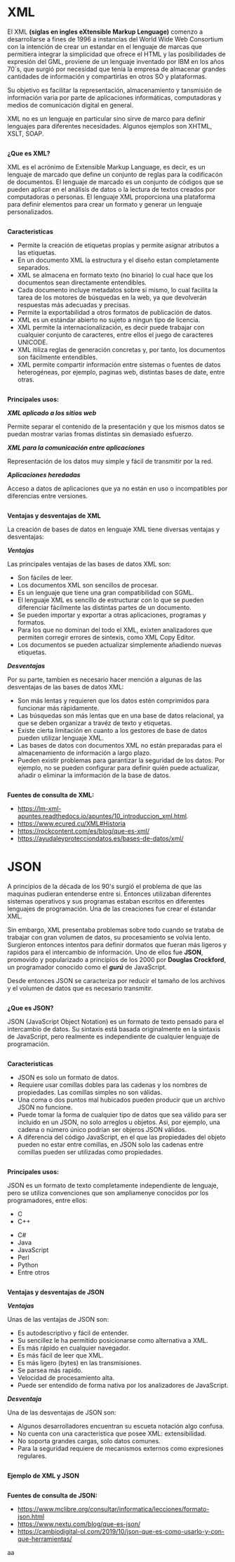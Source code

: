 # XML
El XML __(siglas en ingles eXtensible Markup Lenguage)__  comenzo a desarrollarse a fines de 1996 a instancias del World Wide Web Consortium con la intención de crear un estandar en el lenguaje de marcas que permitiera integrar la simplicidad que ofrece el HTML y las posibilidades de expresión del GML, proviene de un lenguaje inventado por IBM en los años 70´s, que surgió por necesidad que tenía la empresa de almacenar grandes cantidades de información y compartirlas en otros SO y plataformas.

Su objetivo es facilitar la representación, almacenamiento y tansmisión de información varia por parte de aplicaciones informáticas, computadoras y medios de comunicación digital en general.

XML no es un lenguaje en particular sino sirve de marco para definir lenguajes para diferentes necesidades. Algunos ejemplos son XHTML, XSLT, SOAP.

<img src="https://blog.gosocket.net/wp-content/uploads/2015/03/Collection-of-XML-documents.png" alt="">

__¿Que es XML?__

XML es el acrónimo de Extensible Markup Language, es decir, es un lenguaje de marcado que define un conjunto de reglas para la codificacón de documentos.
El lenguaje de marcado es un conjunto de códigos que se pueden aplicar en el análisis de datos o la lectura de textos creados por computadoras o personas. El lenguaje XML proporciona una plataforma para definir elementos para crear un formato y generar un lenguaje personalizados.

<img src="https://tecnologia-facil.com/wp-content/uploads/2019/10/que-es-xml-1.jpg" alt="">

__Caracteristicas__

+ Permite la creación de etiquetas propias y permite asignar atributos a las etiquetas.
+ En un documento XML la estructura y el diseño estan completamente separados.
+ XML se almacena en formato texto (no binario) lo cual hace que los documentos sean directamente entendibles.
+ Cada documento incluye metadatos sobre si mismo, lo cual facilita la tarea de los motores de búsquedas en la web, ya que devolverán respuestas más adecuadas y precisas.
+ Permite la exportabilidad a otros formatos de publicación de datos.
+ XML es un estándar abierto no sujeto a ningun tipo de licencia.
+ XML permite la internacionalización, es decir puede trabajar con cualquier conjunto de caracteres, entre ellos el juego de caracteres UNICODE.
+ XML itiliza reglas de generación concretas y, por tanto, los documentos son fácilmente entendibles. 
+ XML permite compartir información entre sistemas o fuentes de datos heterogéneas, por ejemplo, paginas web, distintas bases de date, entre otras.

<img src="https://www.danysoft.com/wp-content/uploads/2018/08/XML-WEB-1-1500x430.jpg" alt="">

__Principales usos:__

__*XML aplicado a los sitios web*__

Permite separar el contenido de la presentación y que los mismos datos se puedan mostrar varias fromas distintas sin demasiado esfuerzo.

__*XML para la comunicación entre aplicaciones*__

Representación de los datos muy simple y fácil de transmitir por la red.

__*Aplicaciones heredadas*__

Acceso a datos de aplicaciones que ya no están en uso o incompatibles por diferencias entre versiones.

<img src="https://desarrolloweb.com/storage/tag_images/actual/l0Y74ZmHXhjCyoaFWL9edPW6tT07tqyyvoiLmyPU.png" alt="">

__Ventajas y desventajas de XML__

La creación de bases de datos en lenguaje XML tiene diversas ventajas y desventajas:

__*Ventajas*__

Las principales ventajas de las bases de datos XML son:

+ Son fáciles de leer.
+ Los documentos XML son sencillos de procesar.
+ Es un lenguaje que tiene una gran compatibilidad con SGML.
+ El lenguaje XML es sencillo de estructurar con lo que se pueden diferenciar fácilmente las distintas partes de un documento.
+ Se pueden importar y exportar a otras aplicaciones, programas y formatos.
+ Para los que no dominan del todo el XML, exixten analizadores que permiten corregir errores de sintexis, como XML Copy Editor.
+ Los documentos se pueden actualizar simplemente añadiendo nuevas etiquetas.

__*Desventajas*__

Por su parte, tambien es necesario hacer mención a algunas de las desventajas de las bases de datos XML:

+ Son más lentas y requieren que los datos estén comprimidos para funcionar más rápidamente.
+ Las búsquedas son más lentas que en una base de datos relacional, ya que se deben organizar a travéz de texto y etiquetas.
+ Existe cierta limitación en cuanto a los gestores de base de datos pueden utilizar lenguaje XML.
+ Las bases de datos con documentos XML no están preparadas para el almacenamiento de información a largo plazo.
+ Pueden existir problemas para garantizar la seguridad de los datos. Por ejemplo, no se pueden configurar para definir quién puede actualizar, añadir o eliminar la imformación de la base de datos.

<img src="https://ideasenlinea.com/wp-content/uploads/2021/04/abrir-archivos-xml-2.jpg" alt="">

__Fuentes de consulta de XML:__

+ https://lm-xml-apuntes.readthedocs.io/apuntes/10_introduccion_xml.html.
+ https://www.ecured.cu/XML#Historia
+ https://rockcontent.com/es/blog/que-es-xml/
+ https://ayudaleyprotecciondatos.es/bases-de-datos/xml/

# JSON
A principios de la década de los 90's surgió el problema de que las maquinas pudieran entenderse entre si. Entonces utilizaban diferentes sistemas operativos y sus programas estaban escritos en diferentes lenguajes de programación. Una de las creaciones fue crear el éstandar XML.

Sin embargo, XML presentaba problemas sobre todo cuando se trataba de trabajar con gran volumen de datos, su procesamiento se volvia lento. Surgieron entonces intentos para definir dormatos que fueran más ligeros y rapidos para el intercambio de información. Uno de ellos fue __JSON__, promovido y popularizado a principios de los 2000 por __Douglas Crockford__, un programador conocido como el __*gurú*__ de JavaScript.

Desde entonces JSON se caracteriza por reducir el tamaño de los archivos y el volumen de datos que es necesario transmitir.

<img src= "https://png.pngtree.com/png-vector/20190330/ourlarge/pngtree-json-file-document-icon-png-image_897441.jpg" alt="">

__¿Que es JSON?__

JSON (JavaScript Object Notation) es un formato de texto pensado para el intercambio de datos. Su sintaxis está basada originalmente en la sintaxis de JavaScript, pero realmente es independiente de cualquier lenguaje de programación.

<img src= "https://store-images.s-microsoft.com/image/apps.54295.14007053301936083.39ffa2e2-e36c-4fd9-8bc6-c12766a7ce38.192d8dd4-5fdc-4c9e-a0d7-599ea2b89c42" alt="">

__Caracteristicas__

+ JSON es solo un formato de datos.
+ Requiere usar comillas dobles para las cadenas y los nombres de propiedades. Las comillas simples no son válidas.
+ Una coma o dos puntos mal hubicados pueden producir que un archivo JSON no funcione.
+ Puede tomar la forma de cualquier tipo de datos que sea válido para ser incluido en un JSON, no solo arreglos u objetos. Asi, por ejemplo, una cadena o número único podrían ser objeros JSON válidos.
+ A diferencia del código JavaScript, en el que las propiedades del objeto pueden no estar entre comillas, en JSON solo las cadenas entre comillas pueden ser utilizadas como propiedades.

<img src="https://miracomosehace.com/wp-content/uploads/mch/representacion-grafica-archivo-json_14157.jpg" alt="">

__Principales usos:__

JSON es un formato de texto completamente independiente de lenguaje, pero se utiliza convenciones que son ampliamenye conocidos por los programadores, entre ellos:

+ C
+ C++
* C#
* Java
* JavaScript
* Perl
* Python
* Entre otros

<img src="https://estradawebgroup.com/ImagesUpload/json-to-c.png" alt="">

__Ventajas y desventajas de JSON__

__*Ventajas*__

Unas de las ventajas de JSON son:

+ Es autodescriptivo y fácil de entender.
+ Su sencillez le ha permitido posicionarse como alternativa a XML.
+ Es más rápido en cualquier navegador.
+ Es más fácil de leer que XML.
+ Es más ligero (bytes) en las transmisiones.
+ Se parsea más rapido.
+ Velocidad de procesamiento alta.
+ Puede ser entendido de forma nativa por los analizadores de JavaScript.

__*Desventaja*__

Una de las desventajas de JSON son:

+ Algunos desarrolladores encuentran su escueta notación algo confusa.
+ No cuenta con una caracteristica que posee XML: extensibilidad.
+ No soporta grandes cargas, solo datos comunes.
+ Para la seguridad requiere de mecanismos externos como expresiones regulares.

<img src="https://desarrolloweb.com/storage/tag_images/actual/bZFSnglVmxfBmRRLl70XSVNPJjd5Be3s2qHVsfYl.png" alt="">


__Ejemplo de XML y JSON__

<img src="https://duenaslerin.com/pmdm/imgs/json-vs-xml.png" alt="">


__Fuentes de consulta de JSON:__

+ https://www.mclibre.org/consultar/informatica/lecciones/formato-json.html
+ https://www.nextu.com/blog/que-es-json/
+ https://cambiodigital-ol.com/2019/10/json-que-es-como-usarlo-y-con-que-herramientas/

aa